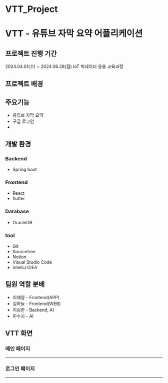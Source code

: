 # VTT_Project

# VTT - 유튜브 자막 요약 어플리케이션


## 프로젝트 진행 기간
2024.04.01(수) ~ 2024.06.28(월)
IoT 빅데이터 응용 교육과정


## 프로젝트 배경


## 주요기능
- 유튜브 자막 요약
- 구글 로그인
- 

## 개발 환경
### Backend 
- Spring boot
### Frontend 
- React
- flutter
### Database 
- OracleDB
### tool 
- Git
- Sourcetree
- Notion
- Visual Studio Code
- IntelliJ IDEA

## 팀원 역할 분배
- 이재영 - Frontend(APP)
- 김하늘 - Frontend(WEB)
- 이승한 - Backend, AI
- 민수지 - AI
## VTT 화면

### 메인 페이지


----------

### 로그인 페이지


----------
